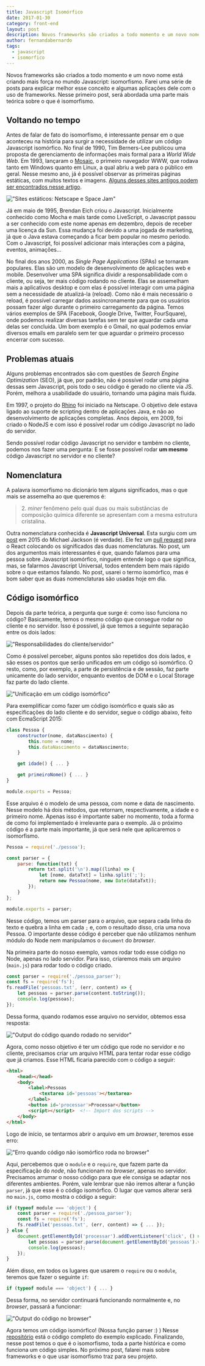 ```yaml
---
title: Javascript Isomórfico
date: 2017-01-30
category: front-end
layout: post
description: Novos frameworks são criados a todo momento e um novo nome está criando mais força no mundo Javascript: isomorfismo.
author: fernandabernardo
tags:
  - javascript
  - isomorfico
---
```


Novos frameworks são criados a todo momento e um novo nome está criando mais força no mundo Javascript: isomorfismo. Farei uma série de posts para explicar melhor esse conceito e algumas aplicações dele com o uso de frameworks. Nesse primeiro post, será abordada uma parte mais teórica sobre o que é isomorfismo.

## Voltando no tempo
Antes de falar de fato do isomorfismo, é interessante pensar em o que aconteceu na história para surgir a necessidade de utilizar um código Javascript isomórfico.
No final de 1990, Tim Berners-Lee publicou uma proposta de gerenciamento de informações mais formal para a *World Wide Web*. Em 1993, lançaram o [Mosaic](https://pt.wikipedia.org/wiki/Mosaic), o primeiro navegador WWW, que rodava tanto em Windows quanto em Linux, a qual abriu a web para o público em geral. Nesse mesmo ano, já é possível observar as primeiras páginas estáticas, com muitos textos e imagens. [Alguns desses sites antigos podem ser encontrados nesse artigo](http://gizmodo.com/5960831/23-ancient-web-sites-that-are-still-alive).

!["Sites estáticos: Netscape e Space Jam"](../images/isomorfismo-1.png)

Já em maio de 1995, Brendan Eich criou o Javascript. Inicialmente conhecido como Mocha e mais tarde como LiveScript, o Javascript passou a ser conhecido com este nome apenas em dezembro, depois de receber uma licença da Sun. Essa mudança foi devido a uma jogada de marketing, já que o Java estava começando a ficar bem popular no mesmo período. Com o Javascript, foi possível adicionar mais interações com a página, eventos, animações...

No final dos anos 2000, as *Single Page Applications* (SPAs) se tornaram populares. Elas são um modelo de desenvolvimento de aplicações web e mobile. Desenvolver uma SPA significa dividir a responsabilidade com o cliente, ou seja, ter mais código rodando no cliente. Elas se assemelham mais a aplicativos desktop e com elas é possível interagir com uma página sem a necessidade de atualizá-la (reload). Como não é mais necessário o reload, é possível carregar dados assincronamente para que os usuários possam fazer algo durante o primeiro carregamento da página. Temos vários exemplos de SPA (Facebook, Google Drive, Twitter, FourSquare), onde podemos realizar diversas tarefas sem ter que aguardar cada uma delas ser concluída. Um bom exemplo é o Gmail, no qual podemos enviar diversos emails em paralelo sem ter que aguardar o primeiro processo encerrar com sucesso.

## Problemas atuais

Alguns problemas encontrados são com questões de *Search Engine Optimization* (SEO), já que, por padrão, não é possível rodar uma página dessas sem Javascript, pois todo o seu código é gerado no cliente via JS. Porém, melhora a usabilidade do usuário, tornando uma página mais fluida.

Em 1997, o projeto do [Rhino](https://developer.mozilla.org/pt-BR/docs/Mozilla/Projects/Rhino) foi iniciado na Netscape. O objetivo dele estava ligado ao suporte de scripting dentro de aplicações Java, e não ao desenvolvimento de aplicações completas. Anos depois, em 2009, foi criado o NodeJS e com isso é possível rodar um código Javascript no lado do servidor.

Sendo possível rodar código Javascript no servidor e também no cliente, podemos nos fazer uma pergunta: E se fosse possível rodar **um mesmo** código Javascript no servidor e no cliente?

## Nomenclatura
A palavra isomorfismo no dicionário tem alguns significados, mas o que mais se assemelha ao que queremos é:
> 2\. *miner* fenômeno pelo qual duas ou mais substâncias de composição química diferente se apresentam com a mesma estrutura cristalina.

Outra nomenclatura conhecida é **Javascript Universal**. Esta surgiu com um [post](https://medium.com/@mjackson/universal-javascript-4761051b7ae9#.e5tzyhurr) em 2015 do Michael Jackson (é verdade). Ele fez um [pull request](https://github.com/facebook/react/pull/4041) para o React colocando os significados das duas nomenclaturas. No post, um dos argumentos mais interessantes é que, quando falamos para uma pessoa sobre Javascript isomórfico, ninguém entende logo o que significa, mas, se falarmos Javascript Universal, todos entendem bem mais rápido sobre o que estamos falando. No post, usarei o termo isomórfico, mas é bom saber que as duas nomenclaturas são usadas hoje em dia.

## Código isomórfico
Depois da parte teórica, a pergunta que surge é: como isso funciona no código?
Basicamente, temos o mesmo código que consegue rodar no cliente e no servidor. Isso é possível, já que temos a seguinte separação entre os dois lados:

!["Responsabilidades do cliente/servidor"](../images/isomorfismo-2.png)

Como é possível perceber, alguns pontos são repetidos dos dois lados, e são esses os pontos que serão unificados em um código só isomórfico. O resto, como, por exemplo, a parte de persistência e de sessão, faz parte unicamente do lado servidor, enquanto eventos de DOM e o Local Storage faz parte do lado cliente.

!["Unificação em um código isomórfico"](../images/isomorfismo-3.png)

Para exemplificar como fazer um código isomórfico e quais são as especificações do lado cliente e do servidor, segue o código abaixo, feito com EcmaScript 2015:

```js
class Pessoa {
    constructor(nome, dataNascimento) {
        this.nome = nome;
        this.dataNascimento = dataNascimento;
    }

    get idade() { ... }

    get primeiroNome() { ... }
}

module.exports = Pessoa;
```
Esse arquivo é o modelo de uma pessoa, com nome e data de nascimento. Nesse modelo há dois métodos, que retornam, respectivamente, a idade e o primeiro nome. Apenas isso é importante saber no momento, toda a forma de como foi implementado é irrelevante para o exemplo. Já o próximo código é a parte mais importante, já que será nele que aplicaremos o isomorfismo.

```js
Pessoa = require('./pessoa');

const parser = {
    parse: function(txt) {
        return txt.split('\n').map((linha) => {
            let [nome, dataTxt] = linha.split(';');
            return new Pessoa(nome, new Date(dataTxt));
        });
    }
};

module.exports = parser;
```
Nesse código, temos um parser para o arquivo, que separa cada linha do texto e quebra a linha em cada `;` e, com o resultado disso, cria uma nova Pessoa. O importante desse código é perceber que não utilizamos nenhum módulo do Node nem manipulamos o `document` do *browser*.

Na primeira parte do nosso exemplo, vamos rodar todo esse código no Node, apenas no lado servidor. Para isso, criaremos mais um arquivo (`main.js`) para rodar todo o código criado.

```js
const parser = require('./pessoa_parser');
const fs = require('fs');
fs.readFile('pessoas.txt', (err, content) => {
    let pessoas = parser.parse(content.toString());
    console.log(pessoas);
});

```
Dessa forma, quando rodamos esse arquivo no servidor, obtemos essa resposta:

!["Output do código quando rodado no servidor"](../images/isomorfismo-4.png)

Agora, como nosso objetivo é ter um código que rode no servidor e no cliente, precisamos criar um arquivo HTML para tentar rodar esse código que já criamos. Esse HTML ficaria parecido com o código a seguir:

```html
<html>
    <head></head>
    <body>
        <label>Pessoas
            <textarea id='pessoas'></textarea>
        </label>
        <button id='processar'>Processar</button>
        <script></script>  <!-- Import dos scripts -->
    </body>
</html>
```

Logo de início, se tentarmos abrir o arquivo em um *browser*, teremos esse erro:

!["Erro quando código não isomórfico roda no browser"](../images/isomorfismo-5.png)

Aqui, percebemos que o `module` e o `require`, que fazem parte da especificação do *node*, não funcionam no *browser*, apenas no servidor. Precisamos arrumar o nosso código para que ele consiga se adaptar nos diferentes ambientes. Porém, vale lembrar que não iremos alterar a função `parser`, já que esse é o código isomórfico. O lugar que vamos alterar será no `main.js`, como mostra o código a seguir:

```js
if (typeof module === 'object') {
    const parser = require('./pessoa_parser');
    const fs = require('fs');
    fs.readFile('pessoas.txt', (err, content) => { ... });
} else {
    document.getElementById('processar').addEventListener('click', () => {
        let pessoas = parser.parse(document.getElementById('pessoas').value);
        console.log(pessoas);
    });
}
```

Além disso, em todos os lugares que usarem o `require` ou o `module`, teremos que fazer o seguinte `if`:

```js
if (typeof module === 'object') { ... }
```

Dessa forma, no servidor continuará funcionando normalmente e, no *browser*, passará a funcionar:

!["Output do código no browser"](../images/isomorfismo-6.png)

Agora temos um código isomórfico! (Nossa função parser :) ) Nesse [repositório](https://github.com/FernandaBernardo/palestra-isomorfismo-exemplo) está o código completo do exemplo explicado. Finalizando, nesse post temos o que é o isomorfismo, toda a parte histórica e como funciona um código simples. No próximo post, falarei mais sobre frameworks e o que usar isomorfismo traz para seu projeto.
